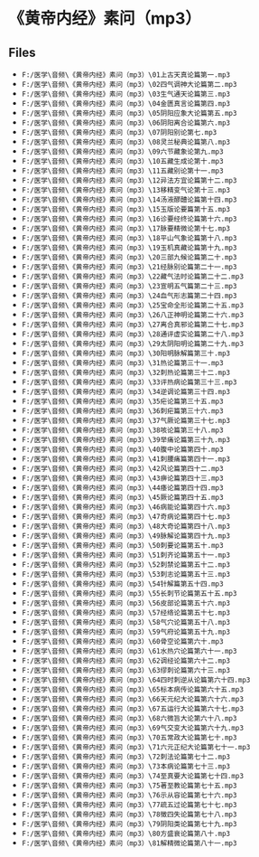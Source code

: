 # 《黄帝内经》素问（mp3）

## Files

- `F:/医学\音频\《黄帝内经》素问（mp3）\01上古天真论篇第一.mp3`
- `F:/医学\音频\《黄帝内经》素问（mp3）\02四气调神大论篇第二.mp3`
- `F:/医学\音频\《黄帝内经》素问（mp3）\03生气通天论篇第三.mp3`
- `F:/医学\音频\《黄帝内经》素问（mp3）\04金匮真言论篇第四.mp3`
- `F:/医学\音频\《黄帝内经》素问（mp3）\05阴阳应象大论篇第五.mp3`
- `F:/医学\音频\《黄帝内经》素问（mp3）\06阴阳离合论篇第六.mp3`
- `F:/医学\音频\《黄帝内经》素问（mp3）\07阴阳别论第七.mp3`
- `F:/医学\音频\《黄帝内经》素问（mp3）\08灵兰秘典论篇第八.mp3`
- `F:/医学\音频\《黄帝内经》素问（mp3）\09六节藏象论第九.mp3`
- `F:/医学\音频\《黄帝内经》素问（mp3）\10五藏生成论第十.mp3`
- `F:/医学\音频\《黄帝内经》素问（mp3）\11五藏别论第十一.mp3`
- `F:/医学\音频\《黄帝内经》素问（mp3）\12异法方宜论篇第十二.mp3`
- `F:/医学\音频\《黄帝内经》素问（mp3）\13移精变气论第十三.mp3`
- `F:/医学\音频\《黄帝内经》素问（mp3）\14汤液醪醴论篇第十四.mp3`
- `F:/医学\音频\《黄帝内经》素问（mp3）\15玉版论要篇第十五.mp3`
- `F:/医学\音频\《黄帝内经》素问（mp3）\16诊要经终论篇第十六.mp3`
- `F:/医学\音频\《黄帝内经》素问（mp3）\17脉要精微论第十七.mp3`
- `F:/医学\音频\《黄帝内经》素问（mp3）\18平山气象论篇第十八.mp3`
- `F:/医学\音频\《黄帝内经》素问（mp3）\19玉机真藏论篇第十九.mp3`
- `F:/医学\音频\《黄帝内经》素问（mp3）\20三部九候论篇第二十.mp3`
- `F:/医学\音频\《黄帝内经》素问（mp3）\21经脉别论篇第二十一.mp3`
- `F:/医学\音频\《黄帝内经》素问（mp3）\22藏气法时论篇第二十二.mp3`
- `F:/医学\音频\《黄帝内经》素问（mp3）\23宣明五气篇第二十三.mp3`
- `F:/医学\音频\《黄帝内经》素问（mp3）\24血气形志篇第二十四.mp3`
- `F:/医学\音频\《黄帝内经》素问（mp3）\25宝命全形论篇第二十五.mp3`
- `F:/医学\音频\《黄帝内经》素问（mp3）\26八正神明论篇第二十六.mp3`
- `F:/医学\音频\《黄帝内经》素问（mp3）\27离合真邪论篇第二十七.mp3`
- `F:/医学\音频\《黄帝内经》素问（mp3）\28通评虚实论篇第二十八.mp3`
- `F:/医学\音频\《黄帝内经》素问（mp3）\29太阴阳明论篇第二十九.mp3`
- `F:/医学\音频\《黄帝内经》素问（mp3）\30阳明脉解篇第三十.mp3`
- `F:/医学\音频\《黄帝内经》素问（mp3）\31热论篇第三十一.mp3`
- `F:/医学\音频\《黄帝内经》素问（mp3）\32刺热论篇第三十二.mp3`
- `F:/医学\音频\《黄帝内经》素问（mp3）\33评热病论篇第三十三.mp3`
- `F:/医学\音频\《黄帝内经》素问（mp3）\34逆调论篇第三十四.mp3`
- `F:/医学\音频\《黄帝内经》素问（mp3）\35疟论篇第三十五.mp3`
- `F:/医学\音频\《黄帝内经》素问（mp3）\36刺疟篇第三十六.mp3`
- `F:/医学\音频\《黄帝内经》素问（mp3）\37气厥论篇第三十七.mp3`
- `F:/医学\音频\《黄帝内经》素问（mp3）\38咳论篇第三十八.mp3`
- `F:/医学\音频\《黄帝内经》素问（mp3）\39举痛论篇第三十九.mp3`
- `F:/医学\音频\《黄帝内经》素问（mp3）\40腹中论篇第四十.mp3`
- `F:/医学\音频\《黄帝内经》素问（mp3）\41刺腰痛篇第四十一.mp3`
- `F:/医学\音频\《黄帝内经》素问（mp3）\42风论篇第四十二.mp3`
- `F:/医学\音频\《黄帝内经》素问（mp3）\43痹论篇第四十三.mp3`
- `F:/医学\音频\《黄帝内经》素问（mp3）\44痿论篇第四十四.mp3`
- `F:/医学\音频\《黄帝内经》素问（mp3）\45厥论篇第四十五.mp3`
- `F:/医学\音频\《黄帝内经》素问（mp3）\46病能论篇第四十六.mp3`
- `F:/医学\音频\《黄帝内经》素问（mp3）\47奇病论篇第四十七.mp3`
- `F:/医学\音频\《黄帝内经》素问（mp3）\48大奇论篇第四十八.mp3`
- `F:/医学\音频\《黄帝内经》素问（mp3）\49脉解论篇第四十九.mp3`
- `F:/医学\音频\《黄帝内经》素问（mp3）\50刺要论篇第五十.mp3`
- `F:/医学\音频\《黄帝内经》素问（mp3）\51刺齐论篇第五十一.mp3`
- `F:/医学\音频\《黄帝内经》素问（mp3）\52刺禁论篇第五十二.mp3`
- `F:/医学\音频\《黄帝内经》素问（mp3）\53刺志论篇第五十三.mp3`
- `F:/医学\音频\《黄帝内经》素问（mp3）\54针解篇第五十四.mp3`
- `F:/医学\音频\《黄帝内经》素问（mp3）\55长刺节论篇第五十五.mp3`
- `F:/医学\音频\《黄帝内经》素问（mp3）\56皮部论篇第五十六.mp3`
- `F:/医学\音频\《黄帝内经》素问（mp3）\57经络论篇第五十七.mp3`
- `F:/医学\音频\《黄帝内经》素问（mp3）\58气穴论篇第五十八.mp3`
- `F:/医学\音频\《黄帝内经》素问（mp3）\59气府论篇第五十九.mp3`
- `F:/医学\音频\《黄帝内经》素问（mp3）\60骨空论篇第六十.mp3`
- `F:/医学\音频\《黄帝内经》素问（mp3）\61水热穴论篇第六十一.mp3`
- `F:/医学\音频\《黄帝内经》素问（mp3）\62调经论篇第六十二.mp3`
- `F:/医学\音频\《黄帝内经》素问（mp3）\63缪刺论篇第六十三.mp3`
- `F:/医学\音频\《黄帝内经》素问（mp3）\64四时刺逆从论篇第六十四.mp3`
- `F:/医学\音频\《黄帝内经》素问（mp3）\65标本病传论篇第六十五.mp3`
- `F:/医学\音频\《黄帝内经》素问（mp3）\66天元纪大论篇第六十六.mp3`
- `F:/医学\音频\《黄帝内经》素问（mp3）\67五运行大论篇第六十七.mp3`
- `F:/医学\音频\《黄帝内经》素问（mp3）\68六微旨大论第六十八.mp3`
- `F:/医学\音频\《黄帝内经》素问（mp3）\69气交变大论篇第六十九.mp3`
- `F:/医学\音频\《黄帝内经》素问（mp3）\70五常政大论篇第七十.mp3`
- `F:/医学\音频\《黄帝内经》素问（mp3）\71六元正纪大论篇第七十一.mp3`
- `F:/医学\音频\《黄帝内经》素问（mp3）\72刺法论篇第七十二.mp3`
- `F:/医学\音频\《黄帝内经》素问（mp3）\73本病论篇第七十三.mp3`
- `F:/医学\音频\《黄帝内经》素问（mp3）\74至真要大论篇第七十四.mp3`
- `F:/医学\音频\《黄帝内经》素问（mp3）\75著至教论篇第七十五.mp3`
- `F:/医学\音频\《黄帝内经》素问（mp3）\76示从容论篇第七十六.mp3`
- `F:/医学\音频\《黄帝内经》素问（mp3）\77疏五过论篇第七十七.mp3`
- `F:/医学\音频\《黄帝内经》素问（mp3）\78徵四失论篇第七十八.mp3`
- `F:/医学\音频\《黄帝内经》素问（mp3）\79阴阳类论篇第七十九.mp3`
- `F:/医学\音频\《黄帝内经》素问（mp3）\80方盛衰论篇第八十.mp3`
- `F:/医学\音频\《黄帝内经》素问（mp3）\81解精微论篇第八十一.mp3`
